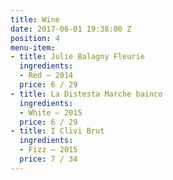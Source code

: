 ```yaml
---
title: Wine
date: 2017-06-01 19:38:00 Z
position: 4
menu-item:
- title: Julie Balagny Fleurie
  ingredients:
  - Red — 2014
  price: 6 / 29
- title: La Distesta Marche bainco
  ingredients:
  - White — 2015
  price: 6 / 29
- title: I Clivi Brut
  ingredients:
  - Fizz — 2015
  price: 7 / 34
---
```


